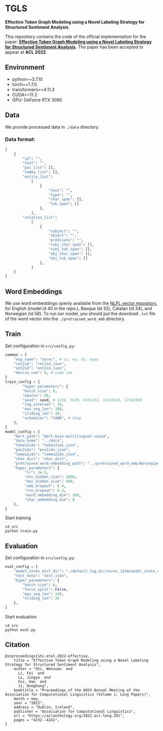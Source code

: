 # TGLS

**Effective Token Graph Modeling using a Novel Labeling Strategy for Structured Sentiment Analysis**

This repository contains the code of the official implementation for the paper: **[Effective Token Graph Modeling using a Novel Labeling Strategy for Structured Sentiment Analysis](https://aclanthology.org/2022.acl-long.291/).** The paper has been accepted to appear at **ACL 2022**. 

## Environment
* python==3.7.10
* torch==1.7.0
* transformers==4.11.3
* CUDA==11.2
* GPU: GeForce RTX 3090

## Data
We provide processed data in `./data` directory.  
### Data format:
```python
[
    {
        "id": "",
        "text": "",
        "pos_list": [],
        "lemma_list": [],
        "entity_list": 
            [
                {
                    "text": "",
                    "type": "",
                    "char_span": [],
                    "tok_span": []
                },
            ],
        "relation_list": 
            [
                {
                    "subject": "",
                    "object": "",
                    "predicate": "",
                    "subj_char_span": [],
                    "subj_tok_span": [],
                    "obj_char_span": [],
                    "obj_tok_span": []
                },
            ]
    }
]
```

## Word Embeddings
We use word embeddings openly available from the [NLPL vector repository](http://vectors.nlpl.eu/repository/), for English (model id 40 in the repo.), Basque (id 32), Catalan (id 34), and Norwegian (id 58).
To run our model, you should put the download `.txt` file of the word vector into the `./pretrained_word_emb` directory.

## Train
Set configuration in `src/config.py`:
```python
common = {
    "exp_name": "norec", # ca, eu, ds, mpqa
    "rel2id": "rel2id.json",
    "ent2id": "ent2id.json",
    "device_num": 0, # cuda idx
}
train_config = {
        "hyper_parameters": {
        "batch_size": 8,
        "epochs": 60,
        "seed": seed, # 1234, 5678, 9101112, 13141516, 17181920
        "log_interval": 10,
        "max_seq_len": 100,
        "sliding_len": 20,
        "scheduler": "CAWR", # Step
    },
}
model_config = {
    "bert_path": "bert-base-multilingual-cased", 
    "data_home": "../data",
    "token2idx": "token2idx.json",
    "pos2idx": "pos2idx.json",
    "lemma2idx": "lemma2idx.json",
    "char_dict": "char_dict",
    "pretrained_word_embedding_path": "../pretrained_word_emb/Norwegian_100d.txt", # eu: Basque_100d.txt ca: Catalan_100d.txt Norwegian_100d.txt
    "hyper_parameters": {
         "lr": 3e-5,
         "enc_hidden_size": 1000,
         "dec_hidden_size": 800,
         "emb_dropout": 0.4,
         "rnn_dropout": 0.3,
         "word_embedding_dim": 100,
         "char_embedding_dim": 8
    },
}
```

Start training
```
cd src
python train.py
```

## Evaluation
Set configuration in `src/config.py`:
```python
eval_config = {
    "model_state_dict_dir": "./default_log_dir/norec_1234/model_state_dict_16_20_0.4059.pt", 
    "test_data": "test.json", 
    "hyper_parameters": {
        "batch_size": 6,
        "force_split": False,
        "max_seq_len": 140,
        "sliding_len": 20
    },
}
```
Start evaluation
```
cd src
python eval.py
```

## Citation
```
@inproceedings{shi-etal-2022-effective,
    title = "Effective Token Graph Modeling using a Novel Labeling Strategy for Structured Sentiment Analysis",
    author = "Shi, Wenxuan  and
      Li, Fei  and
      Li, Jingye  and
      Fei, Hao  and
      Ji, Donghong",
    booktitle = "Proceedings of the 60th Annual Meeting of the Association for Computational Linguistics (Volume 1: Long Papers)",
    month = may,
    year = "2022",
    address = "Dublin, Ireland",
    publisher = "Association for Computational Linguistics",
    url = "https://aclanthology.org/2022.acl-long.291",
    pages = "4232--4241",
}
```

